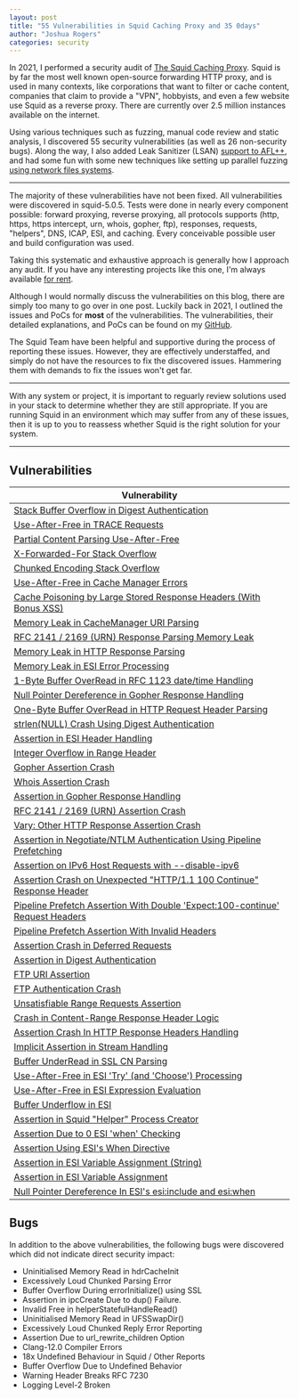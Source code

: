 ```yaml
---
layout: post
title: "55 Vulnerabilities in Squid Caching Proxy and 35 0days"
author: "Joshua Rogers"
categories: security
---
```


In 2021, I performed a security audit of [The Squid Caching Proxy](https://github.com/squid-cache/squid). Squid is by far the most well known open-source forwarding HTTP proxy, and is used in many contexts, like corporations that want to filter or cache content, companies that claim to provide a "VPN", hobbyists, and even a few website use Squid as a reverse proxy. There are currently over 2.5 million instances available on the internet.

Using various techniques such as fuzzing, manual code review and static analysis, I discovered 55 security vulnerabilities (as well as 26 non-security bugs). Along the way, I also added Leak Sanitizer (LSAN) [support to AFL++](https://github.com/AFLplusplus/AFLplusplus/pull/855), and had some fun with some new techniques like setting up parallel fuzzing [using network files systems](https://joshua.hu/fuzzing-multiple-servers-parallel-aflplusplus-nfs).

---

The majority of these vulnerabilities have not been fixed. All vulnerabilities were discovered in squid-5.0.5. Tests were done in nearly every component possible: forward proxying, reverse proxying, all protocols supports (http, https, https intercept, urn, whois, gopher, ftp), responses, requests, "helpers", DNS, ICAP, ESI, and caching. Every conceivable possible user and build configuration was used.

Taking this systematic and exhaustive approach is generally how I approach any audit. If you have any interesting projects like this one, I'm always available [for rent](/contact.html).

Although I would normally discuss the vulnerabilities on this blog, there are simply too many to go over in one post. Luckily back in 2021, I outlined the issues and PoCs for __most__ of the vulnerabilities. The vulnerabilities, their detailed explanations, and PoCs can be found on my [GitHub](https://megamansec.github.io/Squid-Security-Audit).

The Squid Team have been helpful and supportive during the process of reporting these issues. However, they are effectively understaffed, and simply do not have the resources to fix the discovered issues. Hammering them with demands to fix the issues won't get far.

---

With any system or project, it is important to reguarly review solutions used in your stack to determine whether they are still appropriate. If you are running Squid in an environment which may suffer from any of these issues, then it is up to you to reassess whether Squid is the right solution for your system.

---

## Vulnerabilities

|  Vulnerability|
|--|
| [Stack Buffer Overflow in Digest Authentication](https://megamansec.github.io/Squid-Security-Audit/digest-overflow.html)|
| [Use-After-Free in TRACE Requests](https://megamansec.github.io/Squid-Security-Audit/trace-uaf.html)|
| [Partial Content Parsing Use-After-Free](https://megamansec.github.io/Squid-Security-Audit/range-uaf.html)|
| [X-Forwarded-For Stack Overflow](https://megamansec.github.io/Squid-Security-Audit/xff-stackoverflow.html)|
| [Chunked Encoding Stack Overflow](https://megamansec.github.io/Squid-Security-Audit/chunked-stackoverflow.html)|
| [Use-After-Free in Cache Manager Errors](https://megamansec.github.io/Squid-Security-Audit/cache-uaf.html)|
| [Cache Poisoning by Large Stored Response Headers (With Bonus XSS)](https://megamansec.github.io/Squid-Security-Audit/cache-headers.html)|
| [Memory Leak in CacheManager URI Parsing](https://megamansec.github.io/Squid-Security-Audit/cachemanager-memleak.html)|
| [RFC 2141 / 2169 (URN) Response Parsing Memory Leak](https://megamansec.github.io/Squid-Security-Audit/urn-memleak.html)|
| [Memory Leak in HTTP Response Parsing](https://megamansec.github.io/Squid-Security-Audit/response-memleaks.html)|
| [Memory Leak in ESI Error Processing](https://megamansec.github.io/Squid-Security-Audit/esi-memleak.html)|
| [1-Byte Buffer OverRead in RFC 1123 date/time Handling](https://megamansec.github.io/Squid-Security-Audit/datetime-overflow.html)|
| [Null Pointer Dereference in Gopher Response Handling](https://megamansec.github.io/Squid-Security-Audit/gopher-nullpointer.html)|
| [One-Byte Buffer OverRead  in HTTP Request Header Parsing](https://megamansec.github.io/Squid-Security-Audit/garbage-overflow.html)|
| [strlen(NULL) Crash Using Digest Authentication](https://megamansec.github.io/Squid-Security-Audit/digest-strlen-null.html)|
| [Assertion in ESI Header Handling](https://megamansec.github.io/Squid-Security-Audit/esi-assert-header.html)|
| [Integer Overflow in Range Header](https://megamansec.github.io/Squid-Security-Audit/range-assert-int.html)|
| [Gopher Assertion Crash](https://megamansec.github.io/Squid-Security-Audit/gopher-assert-entry.html)|
| [Whois Assertion Crash](https://megamansec.github.io/Squid-Security-Audit/whois-assert-entry.html)|
| [Assertion in Gopher Response Handling](https://megamansec.github.io/Squid-Security-Audit/gopher-assert.html)|
| [RFC 2141 / 2169 (URN) Assertion Crash](https://megamansec.github.io/Squid-Security-Audit/urn-assert.html)|
| [Vary: Other HTTP Response Assertion Crash](https://megamansec.github.io/Squid-Security-Audit/vary-other-assert.html)|
| [Assertion in Negotiate/NTLM Authentication Using Pipeline Prefetching](https://megamansec.github.io/Squid-Security-Audit/ntlm-negotiate-assert.html)|
| [Assertion on IPv6 Host Requests with --disable-ipv6](https://megamansec.github.io/Squid-Security-Audit/ipv6-assert.html)|
| [Assertion Crash on Unexpected "HTTP/1.1 100 Continue" Response Header](https://megamansec.github.io/Squid-Security-Audit/100-continue-entry-assert.html)|
| [Pipeline Prefetch Assertion With Double 'Expect:100-continue' Request Headers](https://megamansec.github.io/Squid-Security-Audit/expect-100-assert.html)|
| [Pipeline Prefetch Assertion With Invalid Headers](https://megamansec.github.io/Squid-Security-Audit/expect-100-invalid-headers-assert.html)|
| [Assertion Crash in Deferred Requests](https://megamansec.github.io/Squid-Security-Audit/defer-assert.html)|
| [Assertion in Digest Authentication](https://megamansec.github.io/Squid-Security-Audit/digest-assert.html)|
| [FTP URI Assertion](https://megamansec.github.io/Squid-Security-Audit/ftp-assert.html)|
| [FTP Authentication Crash](https://megamansec.github.io/Squid-Security-Audit/ftp-fatal.html)|
| [Unsatisfiable Range Requests Assertion](https://megamansec.github.io/Squid-Security-Audit/range-assert.html)|
| [Crash in Content-Range Response Header Logic](https://megamansec.github.io/Squid-Security-Audit/range-fatal.html)|
| [Assertion Crash In HTTP Response Headers Handling](https://megamansec.github.io/Squid-Security-Audit/response-assertion.html)|
| [Implicit Assertion in Stream Handling](https://megamansec.github.io/Squid-Security-Audit/stream-assert.html)|
| [Buffer UnderRead in SSL CN Parsing](https://megamansec.github.io/Squid-Security-Audit/ssl-bufferunderread.html)|
| [Use-After-Free in ESI 'Try' (and 'Choose') Processing ](https://megamansec.github.io/Squid-Security-Audit/esi-uaf-crash.html)|
| [Use-After-Free in ESI Expression Evaluation ](https://megamansec.github.io/Squid-Security-Audit/esi-uaf.html)|
| [Buffer Underflow in ESI ](https://megamansec.github.io/Squid-Security-Audit/esi-underflow.html)|
| [Assertion in Squid "Helper" Process Creator](https://megamansec.github.io/Squid-Security-Audit/ipc-assert.html)|
| [Assertion Due to 0 ESI 'when' Checking ](https://megamansec.github.io/Squid-Security-Audit/esi-when-assert-0.html)|
| [Assertion Using ESI's When Directive ](https://megamansec.github.io/Squid-Security-Audit/esi-when-assert-1.html)|
| [Assertion in ESI Variable Assignment (String)](https://megamansec.github.io/Squid-Security-Audit/esi-assignassert-2.html)|
| [Assertion in ESI Variable Assignment](https://megamansec.github.io/Squid-Security-Audit/esi-assignassert.html)|
| [Null Pointer Dereference In ESI's esi:include and esi:when ](https://megamansec.github.io/Squid-Security-Audit/esi-nullpointer.html)|


## Bugs

In addition to the above vulnerabilities, the following bugs were discovered which did not indicate direct security impact:

- Uninitialised Memory Read in hdrCacheInit
- Excessively Loud Chunked Parsing Error
- Buffer Overflow During errorInitialize() using SSL
- Assertion in ipcCreate Due to dup() Failure.
- Invalid Free in helperStatefulHandleRead()
- Uninitialised Memory Read in UFSSwapDir()
- Excessively Loud Chunked Reply Error Reporting
- Assertion Due to url_rewrite_children Option
- Clang-12.0 Compiler Errors
- 18x Undefined Behaviour in Squid / Other Reports
- Buffer Overflow Due to Undefined Behavior
- Warning Header Breaks RFC 7230
- Logging Level-2 Broken


